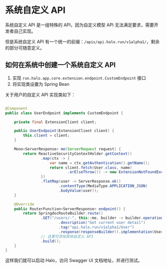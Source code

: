 # 系统自定义 API

系统自定义 API 是一组特殊的 API，因为自定义模型 API 无法满足要求，需要开发者自己实现。

但是系统自定义 API 有一个统一的前缀：`/apis/api.halo.run/v1alpha1/`，剩余的部分可随意定义。

## 如何在系统中创建一个系统自定义 API

1. 实现 `run.halo.app.core.extension.endpoint.CustomEndpoint` 接口
2. 将实现类设置为 Spring Bean

关于用户的自定义 API 实现类如下：

```java

@Component
public class UserEndpoint implements CustomEndpoint {

    private final ExtensionClient client;

    public UserEndpoint(ExtensionClient client) {
        this.client = client;
    }

    Mono<ServerResponse> me(ServerRequest request) {
        return ReactiveSecurityContextHolder.getContext()
                .map(ctx -> {
                    var name = ctx.getAuthentication().getName();
                    return client.fetch(User.class, name)
                            .orElseThrow(() -> new ExtensionNotFoundException(name));
                })
                .flatMap(user -> ServerResponse.ok()
                        .contentType(MediaType.APPLICATION_JSON)
                        .bodyValue(user));
    }

    @Override
    public RouterFunction<ServerResponse> endpoint() {
        return SpringdocRouteBuilder.route()
                .GET("/users/-", this::me, builder -> builder.operationId("GetCurrentUserDetail")
                        .description("Get current user detail")
                        .tag("api.halo.run/v1alpha1/User")
                        .response(responseBuilder().implementation(User.class)))
                // 这里可添加其他自定义 API
                .build();
    }
}
```

这样我们就可以启动 Halo，访问 Swagger UI 文档地址，并进行测试。
